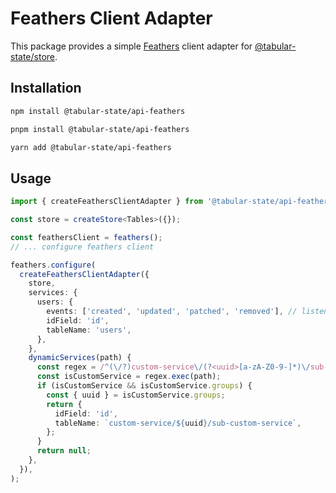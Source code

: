 # Feathers Client Adapter

This package provides a simple [Feathers](https://feathersjs.com/) client adapter for [@tabular-state/store](../store/README.md).

## Installation

```bash
npm install @tabular-state/api-feathers
```

```bash
pnpm install @tabular-state/api-feathers
```

```bash
yarn add @tabular-state/api-feathers
```

## Usage

```ts
import { createFeathersClientAdapter } from '@tabular-state/api-feathers';

const store = createStore<Tables>({});

const feathersClient = feathers();
// ... configure feathers client

feathers.configure(
  createFeathersClientAdapter({
    store,
    services: {
      users: {
        events: ['created', 'updated', 'patched', 'removed'], // listen to socket events if socket.io-client is used
        idField: 'id',
        tableName: 'users',
      },
    },
    dynamicServices(path) {
      const regex = /^(\/?)custom-service\/(?<uuid>[a-zA-Z0-9-]*)\/sub-custom-service(\/?)$/d;
      const isCustomService = regex.exec(path);
      if (isCustomService && isCustomService.groups) {
        const { uuid } = isCustomService.groups;
        return {
          idField: 'id',
          tableName: `custom-service/${uuid}/sub-custom-service`,
        };
      }
      return null;
    },
  }),
);
```
